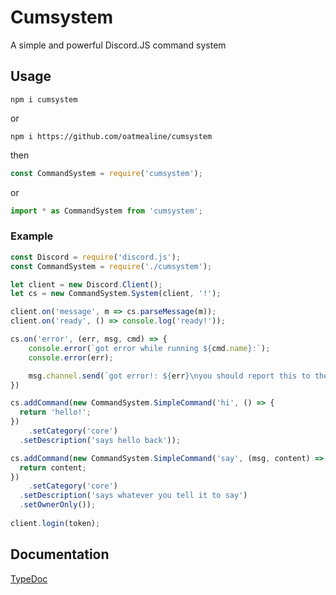 # Cumsystem

A simple and powerful Discord.JS command system

## Usage

`npm i cumsystem`

or

`npm i https://github.com/oatmealine/cumsystem`

then

```ts
const CommandSystem = require('cumsystem');
```

or

```ts
import * as CommandSystem from 'cumsystem';
```

### Example

```js
const Discord = require('discord.js');
const CommandSystem = require('./cumsystem');

let client = new Discord.Client();
let cs = new CommandSystem.System(client, '!');

client.on('message', m => cs.parseMessage(m));
client.on('ready', () => console.log('ready!'));

cs.on('error', (err, msg, cmd) => {
	console.error(`got error while running ${cmd.name}:`);
	console.error(err);

	msg.channel.send(`got error!: ${err}\nyou should report this to the developer!`);
})

cs.addCommand(new CommandSystem.SimpleCommand('hi', () => {
  return 'hello!';
})
	.setCategory('core')
  .setDescription('says hello back'));

cs.addCommand(new CommandSystem.SimpleCommand('say', (msg, content) => {
  return content;
})
	.setCategory('core')
  .setDescription('says whatever you tell it to say')
  .setOwnerOnly());
	
client.login(token);
```

## Documentation

[TypeDoc](https://oatmealine.github.io/cumsystem)